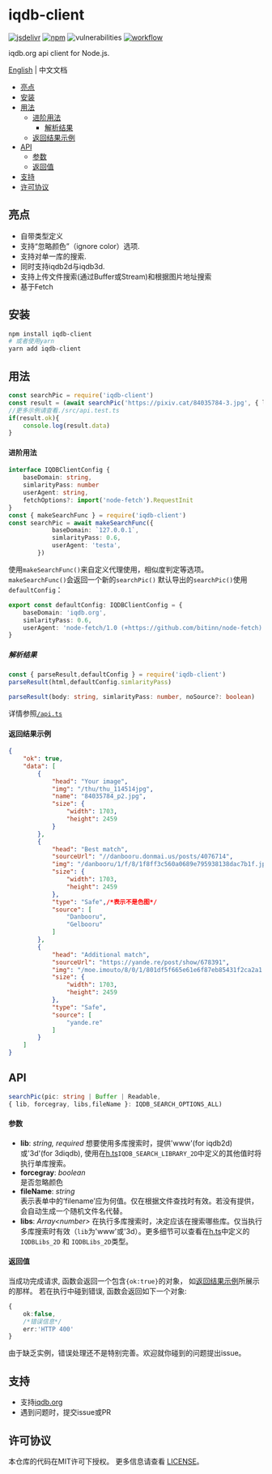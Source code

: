 # iqdb-client
[![jsdelivr](https://data.jsdelivr.com/v1/package/npm/iqdb-client/badge)](https://www.jsdelivr.com/package/npm/iqdb-client) [![npm](https://img.shields.io/npm/dm/iqdb-client?color=red&label=npm%20download)](https://www.npmjs.com/package/iqdb-client) ![vulnerabilities](https://img.shields.io/snyk/vulnerabilities/npm/iqdb-client) [![workflow](https://img.shields.io/github/workflow/status/KotoriK/iqdb-client/Test)](https://github.com/KotoriK/iqdb-client/actions/workflows/test.yml)

iqdb.org api client for Node.js.

 [English](./README.md) | 中文文档
<!-- START doctoc generated TOC please keep comment here to allow auto update -->
<!-- DON'T EDIT THIS SECTION, INSTEAD RE-RUN doctoc TO UPDATE -->

- [亮点](#%E4%BA%AE%E7%82%B9)
- [安装](#%E5%AE%89%E8%A3%85)
- [用法](#%E7%94%A8%E6%B3%95)
    - [进阶用法](#%E8%BF%9B%E9%98%B6%E7%94%A8%E6%B3%95)
      - [解析结果](#%E8%A7%A3%E6%9E%90%E7%BB%93%E6%9E%9C)
    - [返回结果示例](#%E8%BF%94%E5%9B%9E%E7%BB%93%E6%9E%9C%E7%A4%BA%E4%BE%8B)
- [API](#api)
    - [参数](#%E5%8F%82%E6%95%B0)
    - [返回值](#%E8%BF%94%E5%9B%9E%E5%80%BC)
- [支持](#%E6%94%AF%E6%8C%81)
- [许可协议](#%E8%AE%B8%E5%8F%AF%E5%8D%8F%E8%AE%AE)

<!-- END doctoc generated TOC please keep comment here to allow auto update -->

## 亮点
* 自带类型定义
* 支持“忽略颜色”（ignore color）选项.
* 支持对单一库的搜索.
* 同时支持iqdb2d与iqdb3d.
* 支持上传文件搜索(通过Buffer或Stream)和根据图片地址搜索
* 基于Fetch
## 安装
```bash
npm install iqdb-client
# 或者使用yarn
yarn add iqdb-client
```
## 用法
```ts
const searchPic = require('iqdb-client')
const result = (await searchPic('https://pixiv.cat/84035784-3.jpg', { lib: 'www' }))
//更多示例请查看./src/api.test.ts
if(result.ok){
    console.log(result.data)
}

```
#### 进阶用法
```ts
interface IQDBClientConfig {
    baseDomain: string,
    simlarityPass: number
    userAgent: string,
    fetchOptions?: import('node-fetch').RequestInit
}
const { makeSearchFunc } = require('iqdb-client')
const searchPic = await makeSearchFunc({
            baseDomain: `127.0.0.1`,
            simlarityPass: 0.6,
            userAgent: 'testa',
        })
```
使用```makeSearchFunc()```来自定义代理使用，相似度判定等选项。```makeSearchFunc()```会返回一个新的```searchPic()```
默认导出的```searchPic()```使用```defaultConfig```：
```ts
export const defaultConfig: IQDBClientConfig = {
    baseDomain: 'iqdb.org',
    simlarityPass: 0.6,
    userAgent: 'node-fetch/1.0 (+https://github.com/bitinn/node-fetch)',
}
```
##### 解析结果
```ts
const { parseResult,defaultConfig } = require('iqdb-client')
parseResult(html,defaultConfig.simlarityPass)
```
```ts
parseResult(body: string, simlarityPass: number, noSource?: boolean)
```
详情参照[```/api.ts```](https://github.com/KotoriK/iqdb-client/blob/master/src/api.ts)
#### 返回结果示例
```json
{
    "ok": true,
    "data": [
        {
            "head": "Your image",
            "img": "/thu/thu_114514jpg",
            "name": "84035784_p2.jpg",
            "size": {
                "width": 1703,
                "height": 2459
            }
        },
        {
            "head": "Best match",
            "sourceUrl": "//danbooru.donmai.us/posts/4076714",
            "img": "/danbooru/1/f/8/1f8ff3c560a0689e795938138dac7b1f.jpg",
            "size": {
                "width": 1703,
                "height": 2459
            },
            "type": "Safe",/*表示不是色图*/
            "source": [
                "Danbooru",
                "Gelbooru"
            ]
        },
        {
            "head": "Additional match",
            "sourceUrl": "https://yande.re/post/show/678391",
            "img": "/moe.imouto/8/0/1/801df5f665e61e6f87eb85431f2ca2a1.jpg",
            "size": {
                "width": 1703,
                "height": 2459
            },
            "type": "Safe",
            "source": [
                "yande.re"
            ]
        }
    ]
}
```
## API
```ts
searchPic(pic: string | Buffer | Readable, 
{ lib, forcegray, libs,fileName }: IQDB_SEARCH_OPTIONS_ALL)
```
#### 参数
* **lib**: *string, required* 
想要使用多库搜索时，提供'www'(for iqdb2d)或'3d'(for 3diqdb),
使用在[h.ts](./src/h.ts)```IQDB_SEARCH_LIBRARY_2D```中定义的其他值时将执行单库搜索。
* **forcegray**: *boolean*  
是否忽略颜色
* **fileName**: *string*  
表示表单中的‘filename’应为何值。仅在根据文件查找时有效。若没有提供，会自动生成一个随机文件名代替。
* **libs**: *Array&lt;number&gt;* 
在执行多库搜索时，决定应该在搜索哪些库。仅当执行多库搜索时有效（```lib```为'www'或'3d）。更多细节可以查看在[h.ts](./src/h.ts)中定义的 ```IQDBLibs_2D``` 和 ```IQDBLibs_2D```类型。
#### 返回值
当成功完成请求, 函数会返回一个包含```{ok:true}```的对象， 如[返回结果示例](#%E8%BF%94%E5%9B%9E%E7%BB%93%E6%9E%9C%E7%A4%BA%E4%BE%8B)所展示的那样。
若在执行中碰到错误, 函数会返回如下一个对象:
```ts
{
    ok:false,
    /*错误信息*/
    err:'HTTP 400'
}
```
由于缺乏实例，错误处理还不是特别完善。欢迎就你碰到的问题提出issue。
## 支持

* 支持[iqdb.org](https://www.iqdb.org/)
* 遇到问题时，提交issue或PR

## 许可协议
本仓库的代码在MIT许可下授权。 更多信息请查看 [LICENSE](./LICENSE)。
